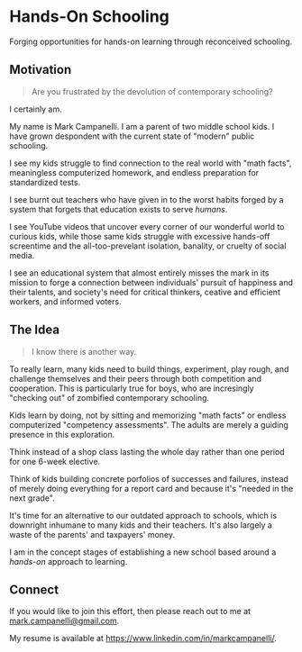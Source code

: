 # Hands-On Schooling
Forging opportunities for hands-on learning through reconceived schooling.

## Motivation
> Are you frustrated by the devolution of contemporary schooling?

I certainly am.

My name is Mark Campanelli. I am a parent of two middle school kids. I
have grown despondent with the current state of "modern" public schooling.

I see my kids struggle to find connection to the real world with "math facts",
meaningless computerized homework, and endless preparation for standardized tests.

I see burnt out teachers who have given in to the worst habits forged by a system that
forgets that education exists to serve *humans*.

I see YouTube videos that uncover every corner of our wonderful world to curious kids,
while those same kids struggle with excessive hands-off screentime and the
all-too-prevelant isolation, banality, or cruelty of social media.

I see an educational system that almost entirely misses the mark in its mission
to forge a connection between individuals' pursuit of happiness and their talents, and
society's need for critical thinkers, ceative and efficient workers, and informed
voters.

## The Idea

> I know there is another way.

To really learn, many kids need to build things, experiment, play rough, and
challenge themselves and their peers through both competition and cooperation. This is
particularly true for boys, who are incresingly "checking out" of zombified contemporary
schooling.

Kids learn by doing, not by sitting and memorizing "math facts" or endless computerized
"competency assessments". The adults are merely a guiding presence in this exploration.

Think instead of a shop class lasting the whole day rather than one period for one
6-week elective.

Think of kids building concrete porfolios of successes and failures, instead of merely
doing everything for a report card and because it's "needed in the next grade".

It's time for an alternative to our outdated approach to schools, which is downright
inhumane to many kids and their teachers. It's also largely a waste of the parents' and
taxpayers' money.

I am in the concept stages of establishing a new school based around a *hands-on*
approach to learning. 

## Connect

If you would like to join this effort, then please reach out to me at
[mark.campanelli@gmail.com](mailto:mark.campanelli@gamil.com).

My resume is available at https://www.linkedin.com/in/markcampanelli/.
